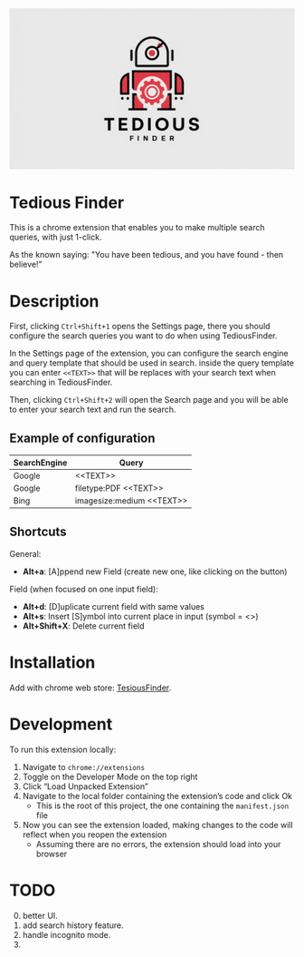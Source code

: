 ![TediousFinder Logo](./images/logo.jpeg)

# Tedious Finder

This is a chrome extension that enables you to make multiple search queries, with just 1-click.

As the known saying: "You have been tedious, and you have found - then believe!"

# Description

First, clicking `Ctrl+Shift+1` opens the Settings page, there you should configure the search queries you want to do when using TediousFinder.

In the Settings page of the extension, you can configure the search engine and query template that should be used in search. inside the query template you can enter `<<TEXT>>` that will be replaces with your search text when searching in TediousFinder.

Then, clicking `Ctrl+Shift+2` will open the Search page and you will be able to enter your search text and run the search.

## Example of configuration

| SearchEngine | Query                     |
|--------------|---------------------------|
| Google       | \<\<TEXT\>\>                  |
| Google       | filetype:PDF \<\<TEXT\>\>     |
| Bing         | imagesize:medium \<\<TEXT\>\> |

## Shortcuts
General:
 * **Alt+a**: [A]ppend new Field (create new one, like clicking on the button)
 
Field (when focused on one input field):
 * **Alt+d**: [D]uplicate current field with same values
 * **Alt+s**: Insert [S]ymbol into current place in input (symbol = <<TEXT>>)
 * **Alt+Shift+X**: Delete current field

# Installation

Add with chrome web store: [TesiousFinder]().

# Development
To run this extension locally:
 1. Navigate to `chrome://extensions`
 2. Toggle on the Developer Mode on the top right
 3. Click “Load Unpacked Extension”
 4. Navigate to the local folder containing the extension’s code and click Ok
    - This is the root of this project, the one containing the `manifest.json` file
 5. Now you can see the extension loaded, making changes to the code will reflect when you reopen the extension 
    - Assuming there are no errors, the extension should load into your browser

# TODO

0. better UI.
1. add search history feature.
2. handle incognito mode.
3. 
